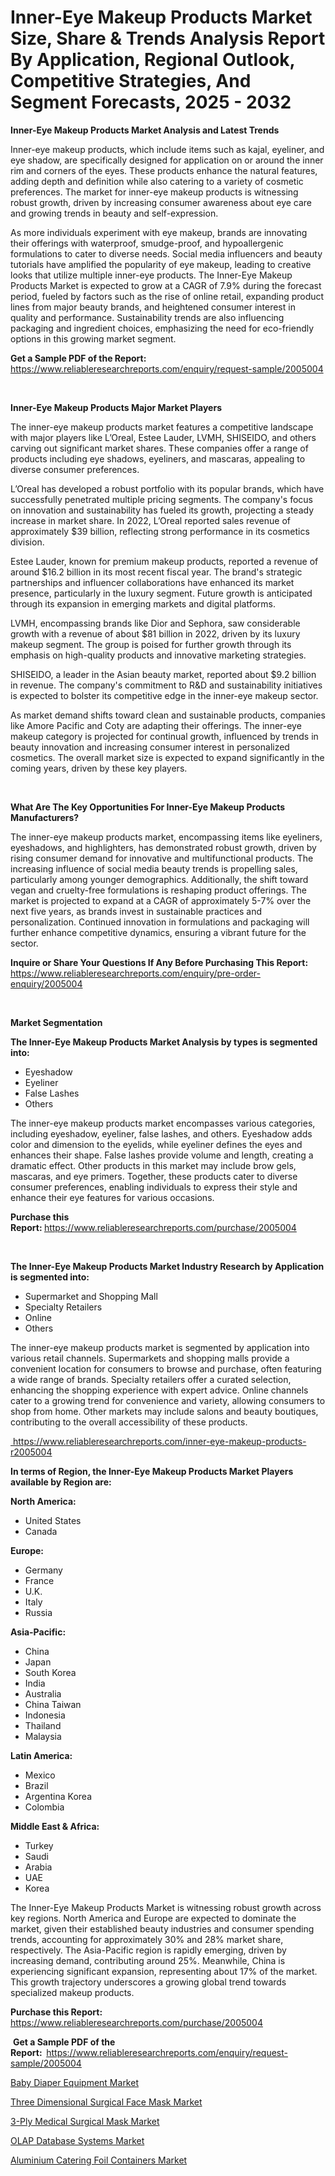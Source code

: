 <p><h1>Inner-Eye Makeup Products Market Size, Share & Trends Analysis Report By Application, Regional Outlook, Competitive Strategies, And Segment Forecasts, 2025 - 2032</h1></p><p><strong>Inner-Eye Makeup Products Market Analysis and Latest Trends</strong></p>
<p><p>Inner-eye makeup products, which include items such as kajal, eyeliner, and eye shadow, are specifically designed for application on or around the inner rim and corners of the eyes. These products enhance the natural features, adding depth and definition while also catering to a variety of cosmetic preferences. The market for inner-eye makeup products is witnessing robust growth, driven by increasing consumer awareness about eye care and growing trends in beauty and self-expression.</p><p>As more individuals experiment with eye makeup, brands are innovating their offerings with waterproof, smudge-proof, and hypoallergenic formulations to cater to diverse needs. Social media influencers and beauty tutorials have amplified the popularity of eye makeup, leading to creative looks that utilize multiple inner-eye products. The Inner-Eye Makeup Products Market is expected to grow at a CAGR of 7.9% during the forecast period, fueled by factors such as the rise of online retail, expanding product lines from major beauty brands, and heightened consumer interest in quality and performance. Sustainability trends are also influencing packaging and ingredient choices, emphasizing the need for eco-friendly options in this growing market segment.</p></p>
<p><strong>Get a Sample PDF of the Report:&nbsp;</strong> <a href="https://www.reliableresearchreports.com/enquiry/request-sample/2005004?utm_campaign=36&utm_medium=2&utm_source=Github&utm_content=ia&utm_term=15012025&utm_id=inner-eye-makeup-products">https://www.reliableresearchreports.com/enquiry/request-sample/2005004</a></p>
<p>&nbsp;</p>
<p><strong>Inner-Eye Makeup Products Major Market Players</strong></p>
<p><p>The inner-eye makeup products market features a competitive landscape with major players like L’Oreal, Estee Lauder, LVMH, SHISEIDO, and others carving out significant market shares. These companies offer a range of products including eye shadows, eyeliners, and mascaras, appealing to diverse consumer preferences.</p><p>L’Oreal has developed a robust portfolio with its popular brands, which have successfully penetrated multiple pricing segments. The company's focus on innovation and sustainability has fueled its growth, projecting a steady increase in market share. In 2022, L’Oreal reported sales revenue of approximately $39 billion, reflecting strong performance in its cosmetics division.</p><p>Estee Lauder, known for premium makeup products, reported a revenue of around $16.2 billion in its most recent fiscal year. The brand's strategic partnerships and influencer collaborations have enhanced its market presence, particularly in the luxury segment. Future growth is anticipated through its expansion in emerging markets and digital platforms.</p><p>LVMH, encompassing brands like Dior and Sephora, saw considerable growth with a revenue of about $81 billion in 2022, driven by its luxury makeup segment. The group is poised for further growth through its emphasis on high-quality products and innovative marketing strategies.</p><p>SHISEIDO, a leader in the Asian beauty market, reported about $9.2 billion in revenue. The company's commitment to R&D and sustainability initiatives is expected to bolster its competitive edge in the inner-eye makeup sector.</p><p>As market demand shifts toward clean and sustainable products, companies like Amore Pacific and Coty are adapting their offerings. The inner-eye makeup category is projected for continual growth, influenced by trends in beauty innovation and increasing consumer interest in personalized cosmetics. The overall market size is expected to expand significantly in the coming years, driven by these key players.</p></p>
<p>&nbsp;</p>
<p><strong>What Are The Key Opportunities For Inner-Eye Makeup Products Manufacturers?</strong></p>
<p><p>The inner-eye makeup products market, encompassing items like eyeliners, eyeshadows, and highlighters, has demonstrated robust growth, driven by rising consumer demand for innovative and multifunctional products. The increasing influence of social media beauty trends is propelling sales, particularly among younger demographics. Additionally, the shift toward vegan and cruelty-free formulations is reshaping product offerings. The market is projected to expand at a CAGR of approximately 5-7% over the next five years, as brands invest in sustainable practices and personalization. Continued innovation in formulations and packaging will further enhance competitive dynamics, ensuring a vibrant future for the sector.</p></p>
<p><strong>Inquire or Share Your Questions If Any Before Purchasing This Report:</strong> <a href="https://www.reliableresearchreports.com/enquiry/pre-order-enquiry/2005004?utm_campaign=36&utm_medium=2&utm_source=Github&utm_content=ia&utm_term=15012025&utm_id=inner-eye-makeup-products">https://www.reliableresearchreports.com/enquiry/pre-order-enquiry/2005004</a></p>
<p>&nbsp;</p>
<p><strong>Market Segmentation</strong></p>
<p><strong>The Inner-Eye Makeup Products Market Analysis by types is segmented into:</strong></p>
<p><ul><li>Eyeshadow</li><li>Eyeliner</li><li>False Lashes</li><li>Others</li></ul></p>
<p><p>The inner-eye makeup products market encompasses various categories, including eyeshadow, eyeliner, false lashes, and others. Eyeshadow adds color and dimension to the eyelids, while eyeliner defines the eyes and enhances their shape. False lashes provide volume and length, creating a dramatic effect. Other products in this market may include brow gels, mascaras, and eye primers. Together, these products cater to diverse consumer preferences, enabling individuals to express their style and enhance their eye features for various occasions.</p></p>
<p><strong>Purchase this Report:&nbsp;</strong><a href="https://www.reliableresearchreports.com/purchase/2005004?utm_campaign=36&utm_medium=2&utm_source=Github&utm_content=ia&utm_term=15012025&utm_id=inner-eye-makeup-products">https://www.reliableresearchreports.com/purchase/2005004</a></p>
<p>&nbsp;</p>
<p><strong>The Inner-Eye Makeup Products Market Industry Research by Application is segmented into:</strong></p>
<p><ul><li>Supermarket and Shopping Mall</li><li>Specialty Retailers</li><li>Online</li><li>Others</li></ul></p>
<p><p>The inner-eye makeup products market is segmented by application into various retail channels. Supermarkets and shopping malls provide a convenient location for consumers to browse and purchase, often featuring a wide range of brands. Specialty retailers offer a curated selection, enhancing the shopping experience with expert advice. Online channels cater to a growing trend for convenience and variety, allowing consumers to shop from home. Other markets may include salons and beauty boutiques, contributing to the overall accessibility of these products.</p></p>
<p><a href="https://www.reliableresearchreports.com/inner-eye-makeup-products-r2005004?utm_campaign=36&utm_medium=2&utm_source=Github&utm_content=ia&utm_term=15012025&utm_id=inner-eye-makeup-products">&nbsp;https://www.reliableresearchreports.com/inner-eye-makeup-products-r2005004</a></p>
<p><strong>In terms of Region, the Inner-Eye Makeup Products Market Players available by Region are:</strong></p>
<p>
    <p> <strong> North America: </strong>
        <ul>
            <li>United States</li>
            <li>Canada</li>
        </ul>
        </p> 
    <p> <strong> Europe: </strong>
        <ul>
            <li>Germany</li>
            <li>France</li>
            <li>U.K.</li>
            <li>Italy</li>
            <li>Russia</li>
        </ul>
        </p> 
    <p> <strong> Asia-Pacific: </strong>
        <ul>
            <li>China</li>
            <li>Japan</li>
            <li>South Korea</li>
            <li>India</li>
            <li>Australia</li>
            <li>China Taiwan</li>
            <li>Indonesia</li>
            <li>Thailand</li>
            <li>Malaysia</li>
        </ul>
        </p> 
    <p> <strong> Latin America: </strong>
        <ul>
            <li>Mexico</li>
            <li>Brazil</li>
            <li>Argentina Korea</li>
            <li>Colombia</li>
        </ul>
        </p> 
    <p> <strong> Middle East & Africa: </strong>
        <ul>
            <li>Turkey</li>
            <li>Saudi</li>
            <li>Arabia</li>
            <li>UAE</li>
            <li>Korea</li>
        </ul>
    </p>
    </p>
<p><p>The Inner-Eye Makeup Products Market is witnessing robust growth across key regions. North America and Europe are expected to dominate the market, given their established beauty industries and consumer spending trends, accounting for approximately 30% and 28% market share, respectively. The Asia-Pacific region is rapidly emerging, driven by increasing demand, contributing around 25%. Meanwhile, China is experiencing significant expansion, representing about 17% of the market. This growth trajectory underscores a growing global trend towards specialized makeup products.</p></p>
<p><strong>Purchase this Report: </strong><a href="https://www.reliableresearchreports.com/purchase/2005004?utm_campaign=36&utm_medium=2&utm_source=Github&utm_content=ia&utm_term=15012025&utm_id=inner-eye-makeup-products">https://www.reliableresearchreports.com/purchase/2005004</a></p>
<p>&nbsp;<strong>Get a Sample PDF of the Report:&nbsp;&nbsp;</strong><a href="https://www.reliableresearchreports.com/enquiry/request-sample/2005004?utm_campaign=36&utm_medium=2&utm_source=Github&utm_content=ia&utm_term=15012025&utm_id=inner-eye-makeup-products">https://www.reliableresearchreports.com/enquiry/request-sample/2005004</a></p>
<p><strong></strong></p>
<p><p><a href="https://github.com/dierdrecrichton210/Market-Research-Report-List-1/blob/main/baby-diaper-equipment-market.md?utm_campaign=36&utm_medium=2&utm_source=Github&utm_content=ia&utm_term=15012025&utm_id=inner-eye-makeup-products">Baby Diaper Equipment Market</a></p><p><a href="https://github.com/cheryjhonson/Market-Research-Report-List-1/blob/main/three-dimensional-surgical-face-mask-market.md?utm_campaign=36&utm_medium=2&utm_source=Github&utm_content=ia&utm_term=15012025&utm_id=inner-eye-makeup-products">Three Dimensional Surgical Face Mask Market</a></p><p><a href="https://github.com/AngelaWalsh696/Market-Research-Report-List-1/blob/main/3-ply-medical-surgical-mask-market.md?utm_campaign=36&utm_medium=2&utm_source=Github&utm_content=ia&utm_term=15012025&utm_id=inner-eye-makeup-products">3-Ply Medical Surgical Mask Market</a></p><p><a href="https://github.com/tamvrosiya/Market-Research-Report-List-6/blob/main/olap-database-systems-market.md?utm_campaign=36&utm_medium=2&utm_source=Github&utm_content=ia&utm_term=15012025&utm_id=inner-eye-makeup-products">OLAP Database Systems Market</a></p><p><a href="https://github.com/SanjidaKhan901/Market-Research-Report-List-1/blob/main/aluminium-catering-foil-containers-market.md?utm_campaign=36&utm_medium=2&utm_source=Github&utm_content=ia&utm_term=15012025&utm_id=inner-eye-makeup-products">Aluminium Catering Foil Containers Market</a></p></p>